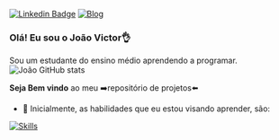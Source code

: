 
[![Linkedin Badge](https://img.shields.io/badge/Linkedin-0077B5?style=for-the-badge&logo=linkedin&logoColor=white)](https://www.linkedin.com/in/jo%C3%A3o-victor-107773204/)
[![Blog](https://img.shields.io/badge/Instagram-E4405F?style=for-the-badge&logo=instagram&logoColor=white)](https://www.instagram.com/kwiw.lower/)

### Olá! Eu sou o João Victor👌
Sou um estudante do ensino médio aprendendo a programar.
![João GitHub stats](https://github-readme-stats.vercel.app/api?username=Joaovictor517&show_icons=true&theme=dark)


**Seja Bem vindo** ao meu ➡️repositório de projetos⬅️
- 🔭 Inicialmente, as habilidades que eu estou visando aprender, são:

[![Skills](https://img.shields.io/badge/JavaScript-F7DF1E?style=for-the-badge&logo=javascript&logoColor=black)](https://github.com/Joaovictor517/JavaScript)

<!--
- 👯 I’m looking to collaborate on ...
- 🤔 I’m looking for help with ...
- 💬 Ask me about ...
- 📫 How to reach me: ...
- 😄 Pronouns: ...
- ⚡ Fun fact: ...
-->
